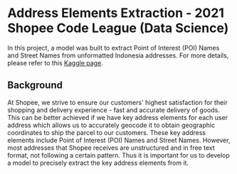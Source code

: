 # Address Elements Extraction - 2021 Shopee Code League (Data Science)
In this project, a model was built to extract Point of Interest (POI) Names and Street Names from unformatted Indonesia addresses.
For more details, please refer to this [Kaggle page](https://www.kaggle.com/c/scl-2021-ds).

## Background
At Shopee, we strive to ensure our customers' highest satisfaction for their shopping and delivery experience - fast and accurate delivery of goods. This can be better achieved if we have key address elements for each user address which allows us to accurately geocode it to obtain geographic coordinates to ship the parcel to our customers. These key address elements include Point of Interest (POI) Names and Street Names. However, most addresses that Shopee receives are unstructured and in free text format, not following a certain pattern. Thus it is important for us to develop a model to precisely extract the key address elements from it.
